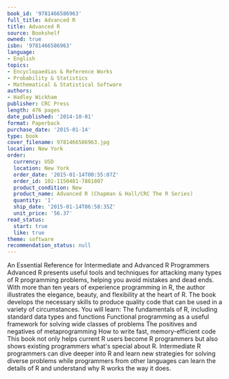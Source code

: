 ```yaml
---
book_id: '9781466586963'
full_title: Advanced R
title: Advanced R
source: Bookshelf
owned: true
isbn: '9781466586963'
language:
- English
topics:
- Encyclopaedias & Reference Works
- Probability & Statistics
- Mathematical & Statistical Software
authors:
- Hadley Wickham
publisher: CRC Press
length: 476 pages
date_published: '2014-10-01'
format: Paperback
purchase_date: '2015-01-14'
type: book
cover_filename: 9781466586963.jpg
location: New York
order:
  currency: USD
  location: New York
  order_date: '2015-01-14T00:55:07Z'
  order_id: 102-1150481-7861807
  product_condition: New
  product_name: Advanced R (Chapman & Hall/CRC The R Series)
  quantity: '1'
  ship_date: '2015-01-14T06:58:35Z'
  unit_price: '56.37'
read_status:
  start: true
  like: true
theme: software
recommendation_status: null
---
```

An Essential Reference for Intermediate and Advanced R Programmers
Advanced R presents useful tools and techniques for attacking many types of R programming problems, helping you avoid mistakes and dead ends. With more than ten years of experience programming in R, the author illustrates the elegance, beauty, and flexibility at the heart of R.
The book develops the necessary skills to produce quality code that can be used in a variety of circumstances. You will learn:
The fundamentals of R, including standard data types and functions Functional programming as a useful framework for solving wide classes of problems The positives and negatives of metaprogramming How to write fast, memory-efficient code
This book not only helps current R users become R programmers but also shows existing programmers what's special about R. Intermediate R programmers can dive deeper into R and learn new strategies for solving diverse problems while programmers from other languages can learn the details of R and understand why R works the way it does.

